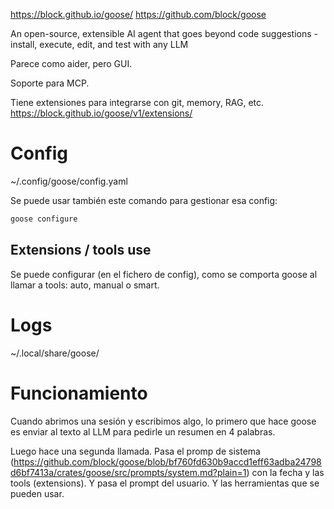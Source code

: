 <https://block.github.io/goose/>
<https://github.com/block/goose>

An open-source, extensible AI agent that goes beyond code suggestions - install, execute, edit, and test with any LLM

Parece como aider, pero GUI.

Soporte para MCP.

Tiene extensiones para integrarse con git, memory, RAG, etc.
<https://block.github.io/goose/v1/extensions/>

# Config

~/.config/goose/config.yaml

Se puede usar también este comando para gestionar esa config:

```bash
goose configure
```

## Extensions / tools use

Se puede configurar (en el fichero de config), como se comporta goose al llamar a tools: auto, manual o smart.

# Logs

~/.local/share/goose/

# Funcionamiento

Cuando abrimos una sesión y escribimos algo, lo primero que hace goose es enviar al texto al LLM para pedirle un resumen en 4 palabras.

Luego hace una segunda llamada.
Pasa el promp de sistema (<https://github.com/block/goose/blob/bf760fd630b9accd1eff63adba24798d6bf7413a/crates/goose/src/prompts/system.md?plain=1>) con la fecha y las tools (extensions).
Y pasa el prompt del usuario.
Y las herramientas que se pueden usar.
